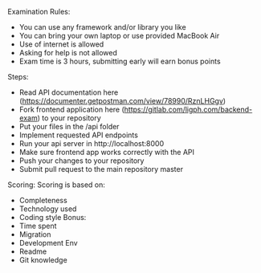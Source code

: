 Examination Rules:

- You can use any framework and/or library you like
- You can bring your own laptop or use provided MacBook Air
- Use of internet is allowed 
- Asking for help is not allowed
- Exam time is 3 hours, submitting early will earn bonus points 

Steps:
- Read API documentation here (https://documenter.getpostman.com/view/78990/RznLHGgv)
- Fork frontend application here (https://gitlab.com/ligph.com/backend-exam) to your repository
- Put your files in the /api folder
- Implement requested API endpoints
- Run your api server in http://localhost:8000	
- Make sure frontend app works correctly with the API
- Push your changes to your repository
- Submit pull request to the main repository master

Scoring:
Scoring is based on:
- Completeness
- Technology used
- Coding style
Bonus:
- Time spent
- Migration
- Development Env
- Readme
- Git knowledge

